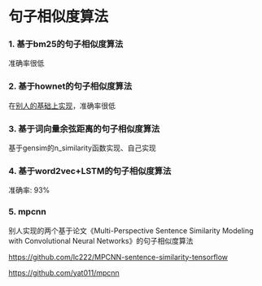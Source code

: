 # 句子相似度算法

### 1. 基于bm25的句子相似度算法

 准确率很低

### 2. 基于hownet的句子相似度算法

在[别人的基础上实现](https://github.com/HuangFJ/text-similarity)，准确率很低

### 3. 基于词向量余弦距离的句子相似度算法

基于gensim的n_similarity函数实现、自己实现

### 4. 基于word2vec+LSTM的句子相似度算法

准确率: 93%

### 5. mpcnn

别人实现的两个基于论文《Multi-Perspective Sentence Similarity Modeling with Convolutional Neural Networks》的句子相似度算法

https://github.com/lc222/MPCNN-sentence-similarity-tensorflow

https://github.com/yat011/mpcnn



